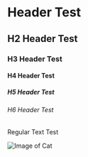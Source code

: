 # Header Test
## H2 Header Test
### H3 Header Test
#### H4 Header Test
##### H5 Header Test
###### H6 Header Test
Regular Text Test

![Image of Cat](https://www.wfla.com/wp-content/uploads/sites/71/2023/05/GettyImages-1389862392.jpg?w=876&h=493&crop=1)

